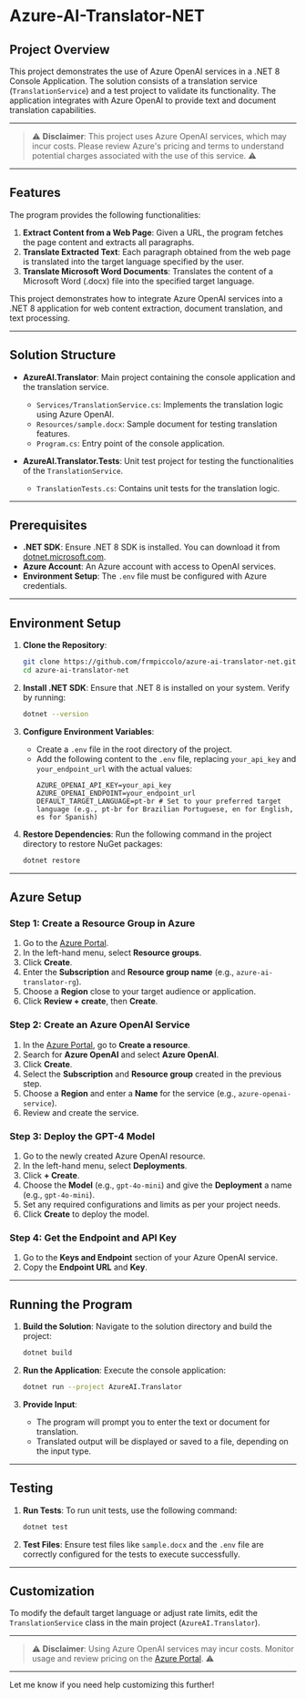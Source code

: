 # Azure-AI-Translator-NET

## Project Overview

This project demonstrates the use of Azure OpenAI services in a .NET 8 Console Application. 
The solution consists of a translation service (`TranslationService`) and a test project to validate its functionality. 
The application integrates with Azure OpenAI to provide text and document translation capabilities.

---

> ⚠ **Disclaimer**: This project uses Azure OpenAI services, which may incur costs. Please review Azure's pricing and terms to understand potential charges associated with the use of this service. ⚠

---

## Features

The program provides the following functionalities:

1. **Extract Content from a Web Page**: Given a URL, the program fetches the page content and extracts all paragraphs.
2. **Translate Extracted Text**: Each paragraph obtained from the web page is translated into the target language specified by the user.
3. **Translate Microsoft Word Documents**: Translates the content of a Microsoft Word (.docx) file into the specified target language.

This project demonstrates how to integrate Azure OpenAI services into a .NET 8 application for web content extraction, document translation, and text processing.

---

## Solution Structure

- **AzureAI.Translator**: Main project containing the console application and the translation service.
  - `Services/TranslationService.cs`: Implements the translation logic using Azure OpenAI.
  - `Resources/sample.docx`: Sample document for testing translation features.
  - `Program.cs`: Entry point of the console application.
  
- **AzureAI.Translator.Tests**: Unit test project for testing the functionalities of the `TranslationService`.
  - `TranslationTests.cs`: Contains unit tests for the translation logic.

---

## Prerequisites

- **.NET SDK**: Ensure .NET 8 SDK is installed. You can download it from [dotnet.microsoft.com](https://dotnet.microsoft.com/).
- **Azure Account**: An Azure account with access to OpenAI services.
- **Environment Setup**: The `.env` file must be configured with Azure credentials.

---

## Environment Setup

1. **Clone the Repository**:
   ```bash
   git clone https://github.com/frmpiccolo/azure-ai-translator-net.git
   cd azure-ai-translator-net
   ```

2. **Install .NET SDK**:
   Ensure that .NET 8 is installed on your system. Verify by running:
   ```bash
   dotnet --version
   ```

3. **Configure Environment Variables**:
   - Create a `.env` file in the root directory of the project.
   - Add the following content to the `.env` file, replacing `your_api_key` and `your_endpoint_url` with the actual values:
     ```env
     AZURE_OPENAI_API_KEY=your_api_key
     AZURE_OPENAI_ENDPOINT=your_endpoint_url
     DEFAULT_TARGET_LANGUAGE=pt-br # Set to your preferred target language (e.g., pt-br for Brazilian Portuguese, en for English, es for Spanish)
     ```

4. **Restore Dependencies**:
   Run the following command in the project directory to restore NuGet packages:
   ```bash
   dotnet restore
   ```

---

## Azure Setup

### Step 1: Create a Resource Group in Azure

1. Go to the [Azure Portal](https://portal.azure.com/).
2. In the left-hand menu, select **Resource groups**.
3. Click **Create**.
4. Enter the **Subscription** and **Resource group name** (e.g., `azure-ai-translator-rg`).
5. Choose a **Region** close to your target audience or application.
6. Click **Review + create**, then **Create**.

### Step 2: Create an Azure OpenAI Service

1. In the [Azure Portal](https://portal.azure.com/), go to **Create a resource**.
2. Search for **Azure OpenAI** and select **Azure OpenAI**.
3. Click **Create**.
4. Select the **Subscription** and **Resource group** created in the previous step.
5. Choose a **Region** and enter a **Name** for the service (e.g., `azure-openai-service`).
6. Review and create the service.

### Step 3: Deploy the GPT-4 Model

1. Go to the newly created Azure OpenAI resource.
2. In the left-hand menu, select **Deployments**.
3. Click **+ Create**.
4. Choose the **Model** (e.g., `gpt-4o-mini`) and give the **Deployment** a name (e.g., `gpt-4o-mini`).
5. Set any required configurations and limits as per your project needs.
6. Click **Create** to deploy the model.

### Step 4: Get the Endpoint and API Key

1. Go to the **Keys and Endpoint** section of your Azure OpenAI service.
2. Copy the **Endpoint URL** and **Key**.

---

## Running the Program

1. **Build the Solution**:
   Navigate to the solution directory and build the project:
   ```bash
   dotnet build
   ```

2. **Run the Application**:
   Execute the console application:
   ```bash
   dotnet run --project AzureAI.Translator
   ```

3. **Provide Input**:
   - The program will prompt you to enter the text or document for translation.
   - Translated output will be displayed or saved to a file, depending on the input type.

---

## Testing

1. **Run Tests**:
   To run unit tests, use the following command:
   ```bash
   dotnet test
   ```

2. **Test Files**:
   Ensure test files like `sample.docx` and the `.env` file are correctly configured for the tests to execute successfully.

---

## Customization

To modify the default target language or adjust rate limits, edit the `TranslationService` class in the main project (`AzureAI.Translator`).

---

> ⚠ **Disclaimer**: Using Azure OpenAI services may incur costs. Monitor usage and review pricing on the [Azure Portal](https://portal.azure.com/). ⚠

---

Let me know if you need help customizing this further!
